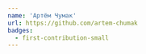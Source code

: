 ```yaml
---
name: 'Aртём Чумак'
url: https://github.com/artem-chumak
badges:
  - first-contribution-small
---
```

